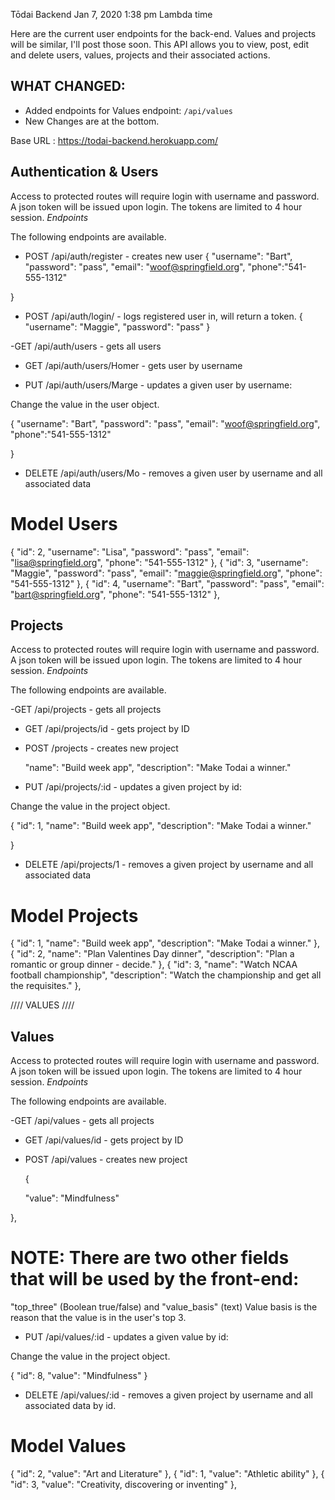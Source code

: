Tōdai Backend					Jan 7, 2020 1:38 pm Lambda time

Here are the current user endpoints for the back-end.  Values and projects will be similar, I'll post those soon. This API allows you to view, post, edit and delete users, values, projects and their associated actions.

## WHAT CHANGED:

* Added endpoints for Values  endpoint:  `/api/values`
* New Changes are at the bottom.

 
 
Base URL : https://todai-backend.herokuapp.com/
 
## Authentication & Users
Access to protected routes will require login with username and password. A json token will be issued upon login. The tokens are limited to 4 hour session.
*Endpoints*
 
The following endpoints are available.
 
  - POST    /api/auth/register - creates new user
 {
"username": "Bart",
"password": "pass",
"email": "woof@springfield.org",
"phone":"541-555-1312"
 
}
 
 - POST  /api/auth/login/ - logs registered user in, will return a token.
 {
"username": "Maggie",
"password": "pass"
 }
 
 -GET /api/auth/users - gets all users
 
- GET /api/auth/users/Homer - gets user by username
 
- PUT /api/auth/users/Marge  - updates a given user by username:

Change the value in the user object.

 {
"username": "Bart",
"password": "pass",
"email": "woof@springfield.org",
"phone":"541-555-1312"
 
}
 
- DELETE /api/auth/users/Mo - removes a given user by username and all associated data

# Model Users

  {
    "id": 2,
    "username": "Lisa",
    "password": "pass",
    "email": "lisa@springfield.org",
    "phone": "541-555-1312"
  },
  {
    "id": 3,
    "username": "Maggie",
    "password": "pass",
    "email": "maggie@springfield.org",
    "phone": "541-555-1312"
  },
  {
    "id": 4,
    "username": "Bart",
    "password": "pass",
    "email": "bart@springfield.org",
    "phone": "541-555-1312"
  },

  ## Projects
Access to protected routes will require login with username and password. A json token will be issued upon login. The tokens are limited to 4 hour session.
*Endpoints*
 
The following endpoints are available.
 
 -GET /api/projects - gets all projects
 
- GET /api/projects/id - gets project by ID

 - POST    /projects - creates new project
    
    "name": "Build week app",
    "description": "Make Todai a winner."
 
- PUT /api/projects/:id  - updates a given project by id:

Change the value in the project object.

 {
  "id": 1,
    "name": "Build week app",
    "description": "Make Todai a winner."
 
}
 
- DELETE /api/projects/1 - removes a given project by username and all associated data

# Model Projects

  {
    "id": 1,
    "name": "Build week app",
    "description": "Make Todai a winner."
  },
  {
    "id": 2,
    "name": "Plan Valentines Day dinner",
    "description": "Plan a romantic or group dinner - decide."
  },
  {
    "id": 3,
    "name": "Watch NCAA football championship",
    "description": "Watch the championship and get all the requisites."
  },

  //// VALUES ////

  ## Values
Access to protected routes will require login with username and password. A json token will be issued upon login. The tokens are limited to 4 hour session.
*Endpoints*
 
The following endpoints are available.
 
 -GET /api/values - gets all projects
 
- GET /api/values/id - gets project by ID

 - POST  /api/values - creates new project
    
     {

    "value": "Mindfulness"

  },

  # NOTE:  There are two other fields that will be used by the front-end:
  "top_three" (Boolean true/false) and "value_basis"  (text)  Value basis is the reason that the value is in the user's top 3. 
 
- PUT /api/values/:id  - updates a given value by id:

Change the value in the project object.

 {
    "id": 8,
    "value": "Mindfulness"
  }
 
- DELETE /api/values/:id - removes a given project by username and all associated data by id.

# Model Values

 {
    "id": 2,
    "value": "Art and Literature"
  },
  {
    "id": 1,
    "value": "Athletic ability"
  },
  {
    "id": 3,
    "value": "Creativity, discovering or inventing"
  },